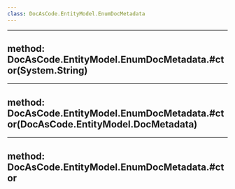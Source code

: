```yaml
---
class: DocAsCode.EntityModel.EnumDocMetadata
---
```


---
method: DocAsCode.EntityModel.EnumDocMetadata.#ctor(System.String)
---

---
method: DocAsCode.EntityModel.EnumDocMetadata.#ctor(DocAsCode.EntityModel.DocMetadata)
---

---
method: DocAsCode.EntityModel.EnumDocMetadata.#ctor
---

